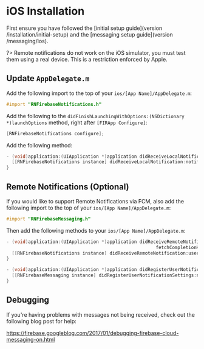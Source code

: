 # iOS Installation

First ensure you have followed the [initial setup guide](version /installation/initial-setup) and the [messaging setup guide](version /messaging/ios).

?> Remote notifications do not work on the iOS simulator, you must test them using a real device. This is a restriction enforced by Apple.

## Update `AppDelegate.m`

Add the following import to the top of your `ios/[App Name]/AppDelegate.m`:

```objectivec
#import "RNFirebaseNotifications.h"
```

Add the following to the `didFinishLaunchingWithOptions:(NSDictionary *)launchOptions` method, right after `[FIRApp Configure]`:

```objectivec
[RNFirebaseNotifications configure];
```

Add the following method:

```objectivec
- (void)application:(UIApplication *)application didReceiveLocalNotification:(UILocalNotification *)notification {
  [[RNFirebaseNotifications instance] didReceiveLocalNotification:notification];
}
```

## Remote Notifications (Optional)

If you would like to support Remote Notifications via FCM, also add the following import to the top of your `ios/[App Name]/AppDelegate.m`:

```objectivec
#import "RNFirebaseMessaging.h"
```

Then add the following methods to your `ios/[App Name]/AppDelegate.m`:

```objectivec
- (void)application:(UIApplication *)application didReceiveRemoteNotification:(nonnull NSDictionary *)userInfo
                                                       fetchCompletionHandler:(nonnull void (^)(UIBackgroundFetchResult))completionHandler{
  [[RNFirebaseNotifications instance] didReceiveRemoteNotification:userInfo fetchCompletionHandler:completionHandler];
}

- (void)application:(UIApplication *)application didRegisterUserNotificationSettings:(UIUserNotificationSettings *)notificationSettings {
  [[RNFirebaseMessaging instance] didRegisterUserNotificationSettings:notificationSettings];
}
```

## Debugging

If you're having problems with messages not being received, check out the following blog post for help:

https://firebase.googleblog.com/2017/01/debugging-firebase-cloud-messaging-on.html

